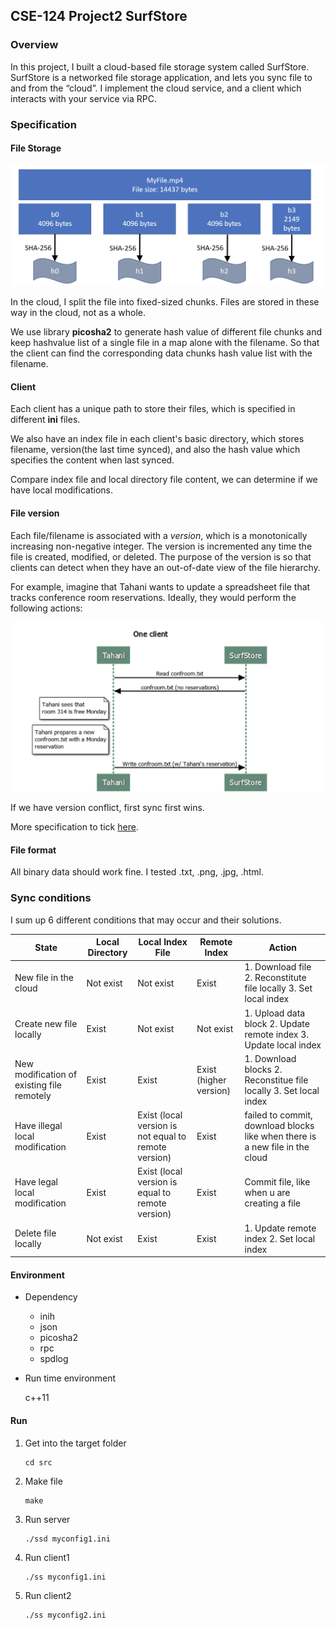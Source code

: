 ## CSE-124	Project2	SurfStore

### Overview

In this project, I built a cloud-based file storage system called SurfStore. SurfStore is a networked file storage application, and lets you sync file to and from the “cloud”. I implement the cloud service, and a client which interacts with your service via RPC. 



### Specification

#### File Storage

<img src="README.assets/image-20200206125840647.png">

In the cloud, I split the file into fixed-sized chunks. Files are stored in these way in the cloud, not as a whole. 

We use library **picosha2** to generate hash value of different file chunks and keep hashvalue list of a single file in a map alone with the filename. So that the client can find the corresponding data chunks hash value list with the filename.



#### Client

Each client has a unique path to store their files, which is specified in different **ini** files. 

We also have an index file in each client's basic directory, which stores filename, version(the last time synced), and also the hash value which specifies the content when last synced.  

Compare index file and local directory file content, we can determine if we have local modifications.



#### File version

Each file/filename is associated with a *version*, which is a monotonically increasing non-negative integer. The version is incremented any time the file is created, modified, or deleted. The purpose of the version is so that clients can detect when they have an out-of-date view of the file hierarchy.

For example, imagine that Tahani wants to update a spreadsheet file that tracks conference room reservations. Ideally, they would perform the following actions:

<img src="README.assets/image-20200206130643929.png">



If we have version conflict, first sync first wins.

More specification to tick [here](https://cseweb.ucsd.edu/~gmporter/classes/wi19/cse124/projects/pa2/).



#### File format

All binary data should work fine. I tested .txt, .png, .jpg, .html.



### Sync conditions

I sum up 6 different conditions that may occur and their solutions.

| State                                      | Local Directory | Local Index File                                     | Remote Index           | Action                                                       |
| ------------------------------------------ | --------------- | ---------------------------------------------------- | ---------------------- | ------------------------------------------------------------ |
| New file in the cloud                      | Not exist       | Not exist                                            | Exist                  | 1. Download file     2. Reconstitute file locally 3. Set local index |
| Create new file locally                    | Exist           | Not exist                                            | Not exist              | 1. Upload data block 2. Update remote index 3. Update local index |
| New modification of existing file remotely | Exist           | Exist                                                | Exist (higher version) | 1. Download blocks 2. Reconstitue file locally 3. Set local index |
| Have illegal local modification            | Exist           | Exist (local version is not equal to remote version) | Exist                  | failed to commit, download blocks like when there is a new file in the cloud |
| Have legal local modification              | Exist           | Exist (local version is equal to remote version)     | Exist                  | Commit file, like when u are  creating a file                |
| Delete file locally                        | Not exist       | Exist                                                | Exist                  | 1. Update remote index 2. Set local index                    |



#### Environment

* Dependency

  * inih
  * json
  * picosha2
  * rpc
  * spdlog

* Run time environment

  c++11



#### Run

1. Get into the target folder

   ```
   cd src
   ```

2. Make file

   ```
   make
   ```

3. Run server

   ```
   ./ssd myconfig1.ini
   ```

4. Run client1

   ```
   ./ss myconfig1.ini
   ```

5. Run client2

   ```
   ./ss myconfig2.ini
   ```

   



